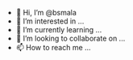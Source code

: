 - 👋 Hi, I’m @bsmala
- 👀 I’m interested in ...
- 🌱 I’m currently learning ...
- 💞️ I’m looking to collaborate on ...
- 📫 How to reach me ...

<!---
bsmala/bsmala is a ✨ special ✨ repository because its `README.md` (this file) appears on your GitHub profile.
You can click the Preview link to take a look at your changes.
--->
